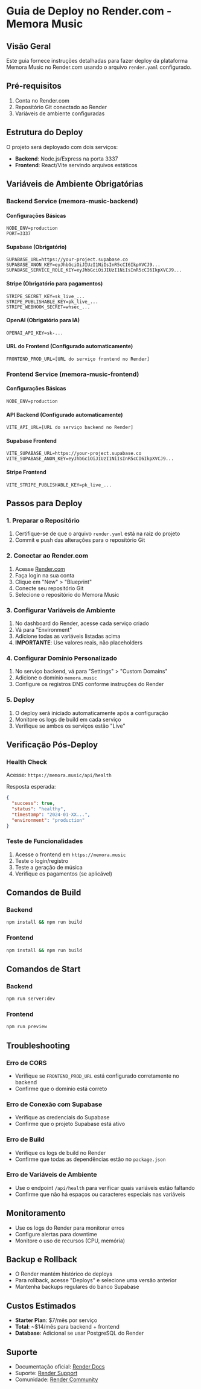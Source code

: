 # Guia de Deploy no Render.com - Memora Music

## Visão Geral

Este guia fornece instruções detalhadas para fazer deploy da plataforma Memora Music no Render.com usando o arquivo `render.yaml` configurado.

## Pré-requisitos

1. Conta no Render.com
2. Repositório Git conectado ao Render
3. Variáveis de ambiente configuradas

## Estrutura do Deploy

O projeto será deployado com dois serviços:
- **Backend**: Node.js/Express na porta 3337
- **Frontend**: React/Vite servindo arquivos estáticos

## Variáveis de Ambiente Obrigatórias

### Backend Service (memora-music-backend)

#### Configurações Básicas
```
NODE_ENV=production
PORT=3337
```

#### Supabase (Obrigatório)
```
SUPABASE_URL=https://your-project.supabase.co
SUPABASE_ANON_KEY=eyJhbGciOiJIUzI1NiIsInR5cCI6IkpXVCJ9...
SUPABASE_SERVICE_ROLE_KEY=eyJhbGciOiJIUzI1NiIsInR5cCI6IkpXVCJ9...
```

#### Stripe (Obrigatório para pagamentos)
```
STRIPE_SECRET_KEY=sk_live_...
STRIPE_PUBLISHABLE_KEY=pk_live_...
STRIPE_WEBHOOK_SECRET=whsec_...
```

#### OpenAI (Obrigatório para IA)
```
OPENAI_API_KEY=sk-...
```

#### URL do Frontend (Configurado automaticamente)
```
FRONTEND_PROD_URL=[URL do serviço frontend no Render]
```

### Frontend Service (memora-music-frontend)

#### Configurações Básicas
```
NODE_ENV=production
```

#### API Backend (Configurado automaticamente)
```
VITE_API_URL=[URL do serviço backend no Render]
```

#### Supabase Frontend
```
VITE_SUPABASE_URL=https://your-project.supabase.co
VITE_SUPABASE_ANON_KEY=eyJhbGciOiJIUzI1NiIsInR5cCI6IkpXVCJ9...
```

#### Stripe Frontend
```
VITE_STRIPE_PUBLISHABLE_KEY=pk_live_...
```

## Passos para Deploy

### 1. Preparar o Repositório

1. Certifique-se de que o arquivo `render.yaml` está na raiz do projeto
2. Commit e push das alterações para o repositório Git

### 2. Conectar ao Render.com

1. Acesse [Render.com](https://render.com)
2. Faça login na sua conta
3. Clique em "New" > "Blueprint"
4. Conecte seu repositório Git
5. Selecione o repositório do Memora Music

### 3. Configurar Variáveis de Ambiente

1. No dashboard do Render, acesse cada serviço criado
2. Vá para "Environment" 
3. Adicione todas as variáveis listadas acima
4. **IMPORTANTE**: Use valores reais, não placeholders

### 4. Configurar Domínio Personalizado

1. No serviço backend, vá para "Settings" > "Custom Domains"
2. Adicione o domínio `memora.music`
3. Configure os registros DNS conforme instruções do Render

### 5. Deploy

1. O deploy será iniciado automaticamente após a configuração
2. Monitore os logs de build em cada serviço
3. Verifique se ambos os serviços estão "Live"

## Verificação Pós-Deploy

### Health Check
Acesse: `https://memora.music/api/health`

Resposta esperada:
```json
{
  "success": true,
  "status": "healthy",
  "timestamp": "2024-01-XX...",
  "environment": "production"
}
```

### Teste de Funcionalidades
1. Acesse o frontend em `https://memora.music`
2. Teste o login/registro
3. Teste a geração de música
4. Verifique os pagamentos (se aplicável)

## Comandos de Build

### Backend
```bash
npm install && npm run build
```

### Frontend
```bash
npm install && npm run build
```

## Comandos de Start

### Backend
```bash
npm run server:dev
```

### Frontend
```bash
npm run preview
```

## Troubleshooting

### Erro de CORS
- Verifique se `FRONTEND_PROD_URL` está configurado corretamente no backend
- Confirme que o domínio está correto

### Erro de Conexão com Supabase
- Verifique as credenciais do Supabase
- Confirme que o projeto Supabase está ativo

### Erro de Build
- Verifique os logs de build no Render
- Confirme que todas as dependências estão no `package.json`

### Erro de Variáveis de Ambiente
- Use o endpoint `/api/health` para verificar quais variáveis estão faltando
- Confirme que não há espaços ou caracteres especiais nas variáveis

## Monitoramento

- Use os logs do Render para monitorar erros
- Configure alertas para downtime
- Monitore o uso de recursos (CPU, memória)

## Backup e Rollback

- O Render mantém histórico de deploys
- Para rollback, acesse "Deploys" e selecione uma versão anterior
- Mantenha backups regulares do banco Supabase

## Custos Estimados

- **Starter Plan**: $7/mês por serviço
- **Total**: ~$14/mês para backend + frontend
- **Database**: Adicional se usar PostgreSQL do Render

## Suporte

- Documentação oficial: [Render Docs](https://render.com/docs)
- Suporte: [Render Support](https://render.com/support)
- Comunidade: [Render Community](https://community.render.com)